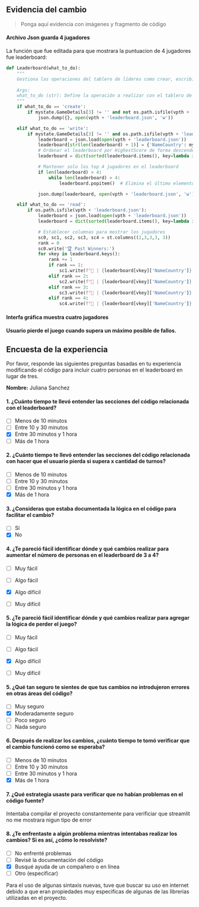 
## Evidencia del cambio
> Ponga aquí evidencia con imágenes y fragmento de código

#### Archivo Json guarda 4 jugadores
La función que fue editada para que mostrara la puntuacion de 4 jugadores fue leaderboard:
```python
def Leaderboard(what_to_do):
    """
    Gestiona las operaciones del tablero de líderes como crear, escribir y leer los datos del jugador.
    
    Args:
    what_to_do (str): Define la operación a realizar con el tablero de líderes ('create', 'write', 'read').
    """
    if what_to_do == 'create':
        if mystate.GameDetails[3] != '' and not os.path.isfile(vpth + 'leaderboard.json'):
            json.dump({}, open(vpth + 'leaderboard.json', 'w'))

    elif what_to_do == 'write':
        if mystate.GameDetails[3] != '' and os.path.isfile(vpth + 'leaderboard.json'):
            leaderboard = json.load(open(vpth + 'leaderboard.json'))
            leaderboard[str(len(leaderboard) + 1)] = {'NameCountry': mystate.GameDetails[3], 'HighestScore': mystate.myscore}
            # Ordenar el leaderboard por HighestScore de forma descendente
            leaderboard = dict(sorted(leaderboard.items(), key=lambda item: item[1]['HighestScore'], reverse=True))

            # Mantener solo los top 4 jugadores en el leaderboard
            if len(leaderboard) > 4:
                while len(leaderboard) > 4:
                    leaderboard.popitem()  # Elimina el último elemento

            json.dump(leaderboard, open(vpth + 'leaderboard.json', 'w'))  # Escribir el leaderboard actualizado en el archivo JSON

    elif what_to_do == 'read':
        if os.path.isfile(vpth + 'leaderboard.json'):
            leaderboard = json.load(open(vpth + 'leaderboard.json'))
            leaderboard = dict(sorted(leaderboard.items(), key=lambda item: item[1]['HighestScore'], reverse=True))

            # Establecer columnas para mostrar los jugadores
            sc0, sc1, sc2, sc3, sc4 = st.columns((2,3,3,3, 3))
            rank = 0
            sc0.write('🏆 Past Winners:')
            for vkey in leaderboard.keys():
                rank += 1
                if rank == 1:
                    sc1.write(f"🥇 | {leaderboard[vkey]['NameCountry']}: {leaderboard[vkey]['HighestScore']}")
                elif rank == 2:
                    sc2.write(f"🥈 | {leaderboard[vkey]['NameCountry']}: {leaderboard[vkey]['HighestScore']}")
                elif rank == 3:
                    sc3.write(f"🥉 | {leaderboard[vkey]['NameCountry']}: {leaderboard[vkey]['HighestScore']}")
                elif rank == 4:
                    sc4.write(f"🏅 | {leaderboard[vkey]['NameCountry']}: {leaderboard[vkey]['HighestScore']}")
```

#### Interfa gráfica muestra cuatro jugadores

#### Usuario pierde el juego cuando supera un máximo posible de fallos.



## Encuesta de la experiencia
Por favor, responde las siguientes preguntas basadas en tu experiencia modificando el código para incluir cuatro personas en el leaderboard en lugar de tres.

**Nombre:** Juliana Sanchez

#### 1. ¿Cuánto tiempo te llevó entender las secciones del código relacionada con el leaderboard?
- [ ] Menos de 10 minutos
- [ ] Entre 10 y 30 minutos
- [x] Entre 30 minutos y 1 hora
- [ ] Más de 1 hora

#### 2. ¿Cuánto tiempo te llevó entender las secciones del código relacionada con hacer que el usuario pierda si supera x cantidad de turnos?
- [ ] Menos de 10 minutos
- [ ] Entre 10 y 30 minutos
- [ ] Entre 30 minutos y 1 hora
- [x] Más de 1 hora

#### 3. ¿Consideras que estaba documentada la lógica en el código para facilitar el cambio?
- [ ] Sí
- [x] No

#### 4. ¿Te pareció fácil identificar dónde y qué cambios realizar para aumentar el número de personas en el leaderboard de 3 a 4?
- [ ] Muy fácil
- [ ] Algo fácil
- [x] Algo difícil
- [ ] Muy difícil


#### 5. ¿Te pareció fácil identificar dónde y qué cambios realizar para agregar la lógica de perder el juego?
- [ ] Muy fácil
- [ ] Algo fácil
- [x] Algo difícil
- [ ] Muy difícil


#### 5. ¿Qué tan seguro te sientes de que tus cambios no introdujeron errores en otras áreas del código?
- [ ] Muy seguro
- [x] Moderadamente seguro
- [ ] Poco seguro
- [ ] Nada seguro

#### 6. Después de realizar los cambios, ¿cuánto tiempo te tomó verificar que el cambio funcionó como se esperaba?
- [ ] Menos de 10 minutos
- [ ] Entre 10 y 30 minutos
- [ ] Entre 30 minutos y 1 hora
- [x] Más de 1 hora

#### 7. ¿Qué estrategia usaste para verificar que no habían problemas en el código fuente?

Intentaba compilar el proyecto constantemente para verificiar que streamlit no me mostrara nigun tipo de error

#### 8. ¿Te enfrentaste a algún problema mientras intentabas realizar los cambios? Si es así, ¿cómo lo resolviste?
- [ ] No enfrenté problemas
- [ ] Revisé la documentación del código
- [x] Busqué ayuda de un compañero o en línea
- [ ] Otro (especificar)

Para el uso de algunas sintaxis nuevas, tuve que buscar su uso en internet debido a que eran propiedades muy especificas de algunas de las librerias utilizadas en el proyecto.